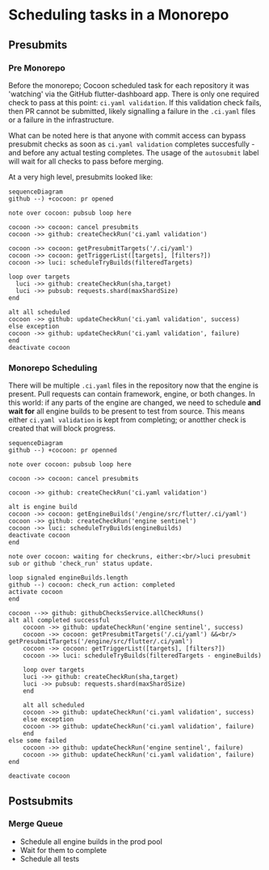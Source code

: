 # Scheduling tasks in a Monorepo

## Presubmits

### Pre Monorepo

Before the monorepo; Cocoon scheduled task for each repository it was 'watching'
via the GitHub flutter-dashboard app. There is only one required check to pass
at this point: `ci.yaml validation`. If this validation check fails, then PR
cannot be submitted, likely signalling a failure in the `.ci.yaml` files or a
failure in the infrastructure.

What can be noted here is that anyone with commit access can bypass presubmit
checks as soon as `ci.yaml validation` completes succesfully - and before any
actual testing completes. The usage of the `autosubmit` label will wait for all
checks to pass before merging.

At a very high level, presubmits looked like:

```mermaid
sequenceDiagram
github --) +cocoon: pr opened

note over cocoon: pubsub loop here

cocoon ->> cocoon: cancel presubmits
cocoon ->> github: createCheckRun('ci.yaml validation')

cocoon ->> cocoon: getPresubmitTargets('/.ci/yaml')
cocoon ->> cocoon: getTriggerList([targets], [filters?])
cocoon ->> luci: scheduleTryBuilds(filteredTargets)

loop over targets
  luci ->> github: createCheckRun(sha,target)
  luci ->> pubsub: requests.shard(maxShardSize)
end

alt all scheduled
cocoon ->> github: updateCheckRun('ci.yaml validation', success)
else exception
cocoon ->> github: updateCheckRun('ci.yaml validation', failure)
end
deactivate cocoon
```

### Monorepo Scheduling

There will be multiple `.ci.yaml` files in the repository now that the engine is
present. Pull requests can contain framework, engine, or both changes. In this
world: if any parts of the engine are changed, we need to schedule
**and wait for** all engine builds to be present to test from source. This means
either `ci.yaml validation` is kept from completing; or anotther check is
created that will block progress.


```mermaid
sequenceDiagram
github --) +cocoon: pr openned

note over cocoon: pubsub loop here

cocoon ->> cocoon: cancel presubmits

cocoon ->> github: createCheckRun('ci.yaml validation')

alt is engine build
cocoon ->> cocoon: getEngineBuilds('/engine/src/flutter/.ci/yaml')
cocoon ->> github: createCheckRun('engine sentinel')
cocoon ->> luci: scheduleTryBuilds(engineBuilds)
deactivate cocoon
end

note over cocoon: waiting for checkruns, either:<br/>luci presubmit sub or github 'check_run' status update.

loop signaled engineBuilds.length
github --) cocoon: check_run action: completed
activate cocoon
end

cocoon -->> github: githubChecksService.allCheckRuns()
alt all completed successful
    cocoon ->> github: updateCheckRun('engine sentinel', success)
    cocoon ->> cocoon: getPresubmitTargets('/.ci/yaml') &&<br/> getPresubmitTargets('/engine/src/flutter/.ci/yaml')
    cocoon ->> cocoon: getTriggerList([targets], [filters?])
    cocoon ->> luci: scheduleTryBuilds(filteredTargets - engineBuilds)

    loop over targets
    luci ->> github: createCheckRun(sha,target)
    luci ->> pubsub: requests.shard(maxShardSize)
    end

    alt all scheduled
    cocoon ->> github: updateCheckRun('ci.yaml validation', success)
    else exception
    cocoon ->> github: updateCheckRun('ci.yaml validation', failure)
    end
else some failed
    cocoon ->> github: updateCheckRun('engine sentinel', failure)
    cocoon ->> github: updateCheckRun('ci.yaml validation', failure)
end

deactivate cocoon
```

## Postsubmits

### Merge Queue

* Schedule all engine builds in the prod pool
* Wait for them to complete
* Schedule all tests
